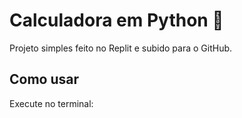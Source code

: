 # Calculadora em Python 🧮  

Projeto simples feito no Replit e subido para o GitHub.  

## Como usar  
Execute no terminal:  
```bash  
